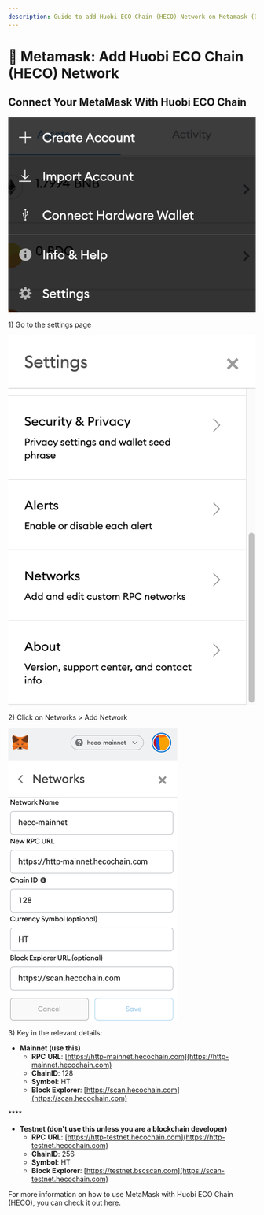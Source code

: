 ```yaml
---
description: Guide to add Huobi ECO Chain (HECO) Network on Metamask (Desktop & Mobile)
---
```


# 🦊 Metamask: Add Huobi ECO Chain \(HECO\) Network

## Connect Your MetaMask With Huobi ECO Chain

![](../.gitbook/assets/mm-settings.png)

1\) Go to the settings page

![](../.gitbook/assets/networks.png)

2\) Click on Networks &gt; Add Network

![](../.gitbook/assets/heco_rpc.png)

3\) Key in the relevant details:

* **Mainnet \(use this\)**
  * **RPC** **URL**: [https://http-mainnet.hecochain.com](https://http-mainnet.hecochain.com)
  * **ChainID**: 128
  * **Symbol**: HT
  * **Block Explorer**: [https://scan.hecochain.com](https://scan.hecochain.com)

\*\*\*\*

* **Testnet \(don't use this unless you are a blockchain developer\)**
  * **RPC** **URL**: [https://http-testnet.hecochain.com](https://http-testnet.hecochain.com)
  * **ChainID**: 256
  * **Symbol**: HT
  * **Block Explorer**: [https://testnet.bscscan.com](https://scan-testnet.hecochain.com)

For more information on how to use MetaMask with Huobi ECO Chain \(HECO\), you can check it out [here](https://docs.hecochain.com/#/en-us/wallet).

